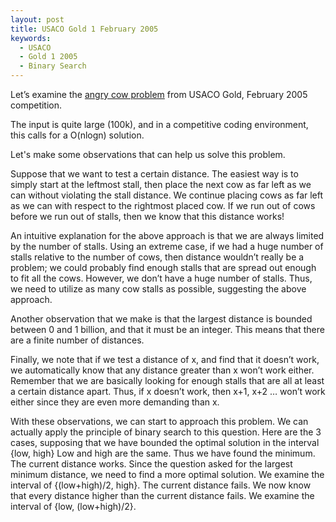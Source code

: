 ```yaml
---
layout: post
title: USACO Gold 1 February 2005
keywords: 
  - USACO
  - Gold 1 2005
  - Binary Search
---
```

Let’s examine the [angry cow problem](https://www.spoj.com/problems/AGGRCOW/) from USACO Gold, February 2005 competition.

The input is quite large (100k), and in a competitive coding environment, this calls for a O(nlogn) solution. 

Let's make some observations that can help us solve this problem.

Suppose that we want to test a certain distance. The easiest way is to simply start at the leftmost stall, then place the next cow as far left as we can without violating the stall distance. We continue placing cows as far left as we can with respect to the rightmost placed cow. If we run out of cows before we run out of stalls, then we know that this distance works!

An intuitive explanation for the above approach is that we are always limited by the number of stalls. Using an extreme case, if we had a huge number of stalls relative to the number of cows, then distance wouldn’t really be a problem; we could probably find enough stalls that are spread out enough to fit all the cows. However, we don’t have a huge number of stalls. Thus, we need to utilize as many cow stalls as possible, suggesting the above approach. 

Another observation that we make is that the largest distance is bounded between 0 and 1 billion, and that it must be an integer. This means that there are a finite number of distances.

Finally, we note that if we test a distance of x, and find that it doesn’t work, we automatically know that any distance greater than x won’t work either. Remember that we are basically looking for enough stalls that are all at least a certain distance apart. Thus, if x doesn’t work, then x+1, x+2 … won’t work either since they are even more demanding than x.

With these observations, we can start to approach this problem.  We can actually apply the principle of binary search to this question. Here are the 3 cases, supposing that we have bounded the optimal solution in the interval {low, high}
Low and high are the same. Thus we have found the minimum.
The current distance works. Since the question asked for the largest minimum distance, we need to find a more optimal solution. We examine the interval of {(low+high)/2, high}.
The current distance fails. We now know that every distance higher than the current distance fails. We examine the interval of {low, (low+high)/2}.
